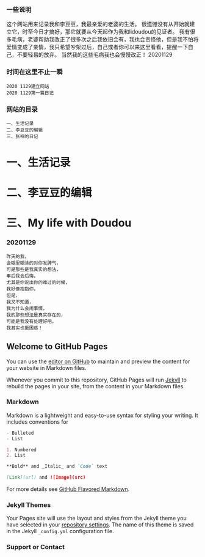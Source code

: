 ### 一些说明
这个网站用来记录我和李豆豆，我最亲爱的老婆的生活。
很遗憾没有从开始就建立它，时至今日才搞好，那它就要从今天起作为我和lidoudou的见证者。
我有很多毛病，老婆帮助我改正了很多次之后我依旧会有，我也会责怪他，但是我不怕将爱情变成了亲情，我只希望吵架过后，自己或者你可以来这里看看，提醒一下自己，不要轻易的放弃。
当然我的这些毛病我也会慢慢改正！
20201129
### 时间在这里不止一瞬
```
2020 1129建立网站
2020 1129第一篇日记
```
### 网站的目录
```
一、生活记录
二、李豆豆的编辑
三、张祥的日记
```
# 一、生活记录

# 二、李豆豆的编辑

# 三、My life with Doudou
### 20201129
```
昨天的我，
会糊里糊涂的对你发脾气，
可是那些是我真实的想法，
事后我会后悔，
尤其是你说出你的难过的时候，
我好像抱抱你，
但是，
我又不知道，
我为什么会闹事情，
我的那些想法是真实存在的，
可能是我没有处理好吧，
我其实也挺困惑！
```















## Welcome to GitHub Pages

You can use the [editor on GitHub](https://github.com/SisenZhang/SisenReposity/edit/main/README.md) to maintain and preview the content for your website in Markdown files.

Whenever you commit to this repository, GitHub Pages will run [Jekyll](https://jekyllrb.com/) to rebuild the pages in your site, from the content in your Markdown files.

### Markdown

Markdown is a lightweight and easy-to-use syntax for styling your writing. It includes conventions for

```markdown
- Bulleted
- List

1. Numbered
2. List

**Bold** and _Italic_ and `Code` text

[Link](url) and ![Image](src)
```

For more details see [GitHub Flavored Markdown](https://guides.github.com/features/mastering-markdown/).

### Jekyll Themes

Your Pages site will use the layout and styles from the Jekyll theme you have selected in your [repository settings](https://github.com/SisenZhang/SisenReposity/settings). The name of this theme is saved in the Jekyll `_config.yml` configuration file.

### Support or Contact




